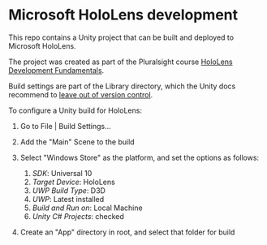 # Microsoft HoloLens development

This repo contains a Unity project that can be built and deployed to Microsoft HoloLens.

The project was created as part of the Pluralsight course [HoloLens Development Fundamentals][1].

Build settings are part of the Library directory, which the Unity docs recommend to [leave out of version control][2].

To configure a Unity build for HoloLens:

1. Go to File | Build Settings...
2. Add the "Main" Scene to the build
3. Select "Windows Store" as the platform, and set the options as follows:
    1. *SDK*:               Universal 10
    2. *Target Device*:     HoloLens
    3. *UWP Build Type*:    D3D
    4. *UWP*:               Latest installed
    5. *Build and Run on*:  Local Machine
    6. *Unity C# Projects*: checked

4. Create an "App" directory in root, and select that folder for build


[1]: https://app.pluralsight.com/library/courses/hololens-development-fundamentals/
[2]: https://docs.unity3d.com/2017.1/Documentation/Manual/ExternalVersionControlSystemSupport.html

